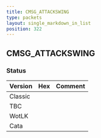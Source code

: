 ```yaml
---
title: CMSG_ATTACKSWING
type: packets
layout: single_markdown_in_list
position: 322
---
```


## CMSG_ATTACKSWING

### Status

Version | Hex | Comment
---------- | ---------- | ---------- 
Classic |  |  
TBC |  |  
WotLK |  |  
Cata |  |  
